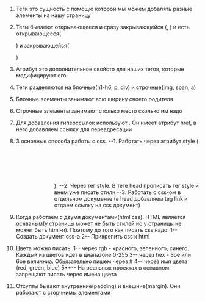 1. Теги это сущность с помощю которой мы можем добалять разные элементы на нашу страницу
2. Тегы бываеют открывающееся и сразу закрывающейся (<!DOCTYPE html>, <meta charset="UTF-8" />)
   и есть открывающееся(<p>) и закрывающейся(</p>)
3. Атрибут это дополнительное свойсто для наших тегов, которые модифицируют его
4. Теги разделяются на блочные(h1-h6, p, div) и строчные(img, span, a)
5. Блочные элементы занимают всю ширину своего родителя
6. Строчные элементы занимают столько место сколько им надо
7. Для добавления гиперссылок используют <a>. Он имеет атрибут href, в него добавляем ссылку для переадресации
8. 3 основные способа работы с css.
   --1. Работать через атрибут style ( <div style="margin-left: 100px; margin-top: 100px">).
   --2. Через тег style. В теге head прописать тег style и внем уже писать стили
   --3. Работать с css-ом в отдельном документе (в head добавляем teg link и отдаем ссылку на css документ)
9. Когда работаем с двумя документами(html css). HTML является оснваным(у страницы может не быть стилей но у страницы не может быть html-я). Поэтому до того как писать css надо:
   1-- Создать документ css-a
   2-- Прикрепить css к html

10. Цвета можно писать:
    1-- через rgb - красного, зеленного, синего. Каждый из цветов идет в диапазоне 0-255
    3-- через hex - 3ое или 6ое величниа. Обьязательно пишем через #
    4-- через имя цвета (red, green, blue)
    5\*\*-- На реальных проектах в оснавном запрещают писать черес имена цвета

11. Отсупты бывают внутренние(padding) и внешние(margin). Они работают с сторчнимы элементами


